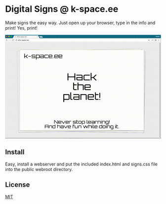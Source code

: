 # Digital Signs @ k-space.ee

Make signs the easy way. Just open up your browser, type in the info and print! Yes, print!

![select](/demo.gif)

## Install

Easy, install a webserver and put the included index.html and signs.css file into the public webroot directory.

## License

[MIT](LICENSE)
